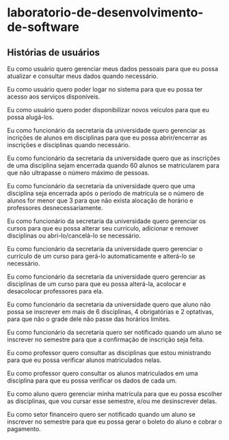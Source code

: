 # laboratorio-de-desenvolvimento-de-software

## Histórias de usuários

Eu como usuário quero gerenciar meus dados pessoais para que eu possa atualizar e consultar meus dados quando necessário.

Eu como usuário quero poder logar no sistema para que eu possa ter acesso aos serviços disponíveis.

Eu como usuário quero poder disponibilizar novos veículos para que eu possa alugá-los.

Eu como funcionário da secretaria da universidade quero gerenciar as incrições de alunos em disciplinas para que eu possa abrir/encerrar as inscrições e disciplinas quando necessário.

Eu como funcionário da secretaria da universidade quero que as inscrições de uma disciplina sejam encerrada quando 60 alunos se matricularem para que não ultrapasse o número máximo de pessoas.

Eu como funcionário da secretaria da universidade quero que uma disciplina seja encerrada após o período de matrícula se o número de alunos for menor que 3 para que não exista alocação de horário e professores desnecessariamente.

Eu como funcionário da secretaria da universidade quero gerenciar os cursos para que eu possa alterar seu currículo, adicionar e remover disciplinas ou abri-lo/cancelá-lo se necessário.

Eu como funcionário da secretaria da universidade quero gerenciar o currículo de um curso para gerá-lo automaticamente e alterá-lo se necessário.

Eu como funcionário da secretaria da universidade quero gerenciar as disciplinas de um curso para que eu possa alterá-la, acolocar e desacolocar professores para ela.

Eu como funcionário da secretaria da universidade quero que aluno não possa se inscrever em mais de 6 disciplinas, 4 obrigatórias e 2 optativas, para que não o grade dele não passe das horários limites.

Eu como funcionário da secretaria quero ser notificado quando um aluno se inscrever no semestre para que a confirmação de inscrição seja feita.

Eu como professor quero consultar as disciplinas que estou ministrando para que eu possa verificar alunos matriculados nelas.

Eu como professor quero consultar os alunos matriculados em uma disciplina para que eu possa verificar os dados de cada um.

Eu como aluno quero gerenciar minha matrícula para que eu possa escolher as disciplinas, que vou cursar esse semestre, e/ou me desinscrever delas.

Eu como setor financeiro quero ser notificado quando um aluno se inscrever no semestre para que eu possa gerar o boleto do aluno e cobrar o pagamento.
